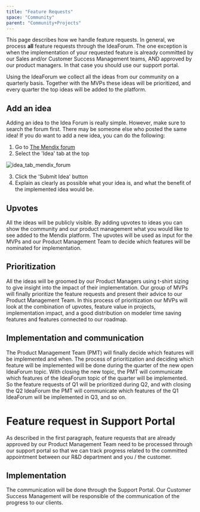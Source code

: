 ```yaml
---
title: "Feature Requests"
space: "Community"
parent: "Community+Projects"
---
```

This page describes how we handle feature requests. In general, we process **all** feature requests through the IdeaForum. The one exception is when the implementation of your requested feature is already committed by our Sales and/or Customer Success Management teams, AND approved by our product managers. In that case you should use our support portal.

Using the IdeaForum we collect all the ideas from our community on a quarterly basis. Together with the MVPs these ideas will be prioritized, and every quarter the top ideas will be added to the platform.

## Add an idea

Adding an idea to the Idea Forum is really simple. However, make sure to search the forum first. There may be someone else who posted the same idea! If you do want to add a new idea, you can do the following: 

1.  Go to [The Mendix forum](http://forum.mendix.com)
2.  Select the 'Idea' tab at the top

![idea_tab_mendix_forum](https://cloud.githubusercontent.com/assets/2244753/19437634/8ad7f46a-9476-11e6-8ee6-273a196bfbfa.png)

3. Click the 'Submit Idea' button
4. Explain as clearly as possible what your idea is, and what the benefit of the implemented idea would be.


## Upvotes

All the ideas will be publicly visible. By adding upvotes to ideas you can show the community and our product management what you would like to see added to the Mendix platform. The upvotes will be used as input for the MVPs and our Product Management Team to decide which features will be nominated for implementation.

## Prioritization

All the ideas will be groomed by our Product Managers using t-shirt sizing to give insight into the impact of their implementation. Our group of MVPs will finally prioritize the feature requests and present their advice to our Product Management Team. In this process of prioritization our MVPs will look at the combination of upvotes, feature value in projects, implementation impact, and a good distribution on modeler time saving features and features connected to our roadmap.

## Implementation and communication

The Product Management Team (PMT) will finally decide which features will be implemented and when. The process of prioritization and deciding which feature will be implemented will be done during the quarter of the new open IdeaForum topic. With closing the new topic, the PMT will communicate which features of the IdeaForum topic of the quarter will be implemented. So the feature requests of Q1 will be prioritized during Q2, and with closing the Q2 IdeaForum the PMT will communicate which features of the Q1 IdeaForum will be implemented in Q3, and so on.

# Feature request in Support Portal

As described in the first paragraph, feature requests that are already approved by our Product Management Team need to be processed through our support portal so that we can track progress related to the committed appointment between our R&D department and you / the customer.

## Implementation

The communication will be done through the Support Portal. Our Customer Success Management will be responsible of the communication of the progress to our clients.
